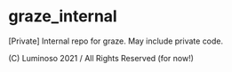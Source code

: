# graze_internal
[Private] Internal repo for graze. May include private code.

(C) Luminoso 2021 / All Rights Reserved (for now!)
